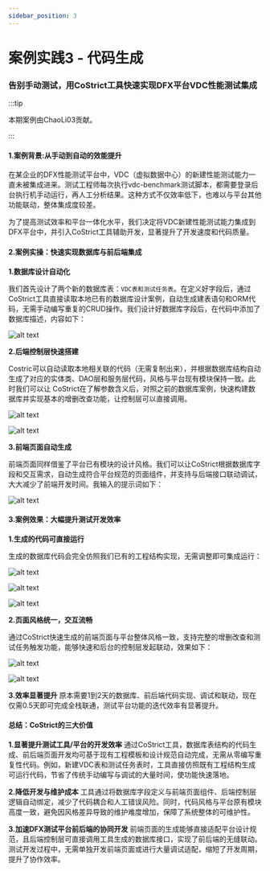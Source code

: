 ```yaml
---
sidebar_position: 3
---
```


# 案例实践3 - 代码生成

### 告别手动测试，用CoStrict工具快速实现DFX平台VDC性能测试集成

:::tip

本期案例由ChaoLi03贡献。

:::


#### 1.案例背景:从手动到自动的效能提升

在某企业的DFX性能测试平台中，VDC（虚拟数据中心）的新建性能测试能力一直未被集成进来。测试工程师每次执行vdc-benchmark测试脚本，都需要登录后台执行机手动运行，再人工分析结果。这种方式不仅效率低下，也难以与平台其他功能联动，整体集成度较差。

为了提高测试效率和平台一体化水平，我们决定将VDC新建性能测试能力集成到DFX平台中，并引入CoStrict工具辅助开发，显著提升了开发速度和代码质量。

#### 2.案例实操：快速实现数据库与前后端集成

**1.数据库设计自动化**

我们首先设计了两个新的数据库表：`VDC表和测试任务表`。在定义好字段后，通过CoStrict工具直接读取本地已有的数据库设计案例，自动生成建表语句和ORM代码，无需手动编写重复的CRUD操作。我们设计好数据库字段后，在代码中添加了数据库描述，内容如下：

![alt text](img/case3/1.png)


**2.后端控制层快速搭建** 

Costric可以自动读取本地相关联的代码（无需复制出来），并根据数据库结构自动生成了对应的实体类、DAO层和服务层代码，风格与平台现有模块保持一致。此时我们可以让 CoStrict在了解参数含义后，对照之前的数据库案例，快速构建数据库并实现基本的增删改查功能，让控制层可以直接调用。

![alt text](img/case3/2.png)

![alt text](img/case3/3.png)


**3.前端页面自动生成**

前端页面同样借鉴了平台已有模块的设计风格。我们可以让CoStrict根据数据库字段和交互需求，自动生成符合平台规范的页面组件，并支持与后端接口联动调试，大大减少了前端开发时间。我输入的提示词如下：

![alt text](img/case3/4.png)


#### 3.案例效果：大幅提升测试开发效率

**1.生成的代码可直接运行**

生成的数据库代码会完全仿照我们已有的工程结构实现，无需调整即可集成运行：

![alt text](img/case3/5.png)

![alt text](img/case3/6.png)

![alt text](img/case3/7.png)


**2.页面风格统一，交互流畅**

通过CoStrict快速生成的前端页面与平台整体风格一致，支持完整的增删改查和测试任务触发功能，能够快速和后台的控制层发起联动，效果如下：

![alt text](img/case3/8.png)

![alt text](img/case3/9.png)

**3.效率显著提升**
原本需要1到2天的数据库、前后端代码实现、调试和联动，现在仅需0.5天即可完成全栈联通，测试平台功能的迭代效率有显著提升。


#### 总结：CoStrict的三大价值

**1.显著提升测试工具/平台的开发效率**
通过CoStrict工具，数据库表结构的代码生成、前后端页面开发均可基于现有工程模板和设计规范自动完成，无需从零编写重复性代码。例如，新建VDC表和测试任务表时，工具直接仿照既有工程结构生成可运行代码，节省了传统手动编写与调试的大量时间，使功能快速落地。

**2.降低开发与维护成本**
工具通过将数据库字段定义与前端页面组件、后端控制层逻辑自动绑定，减少了代码耦合和人工错误风险。同时，代码风格与平台原有模块高度一致，避免因风格差异导致的维护难度增加，保障了系统整体的可维护性。

**3.加速DFX测试平台前后端的协同开发**
前端页面的生成能够直接适配平台设计规范，且后端控制层可直接调用工具生成的数据库接口，实现了前后端的无缝联动。测试开发过程中，无需单独开发前端页面或进行大量调试适配，缩短了开发周期，提升了协作效率。

